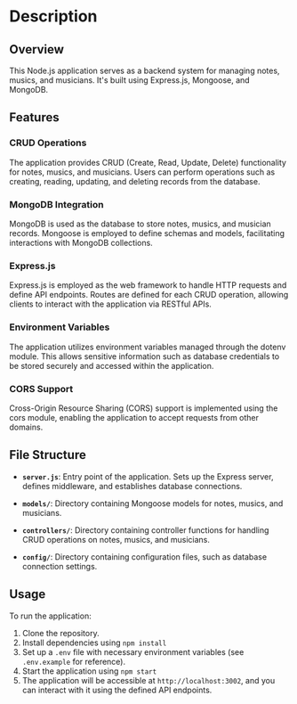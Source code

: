 # Description

## Overview

This Node.js application serves as a backend system for managing notes, musics, and musicians. It's built using Express.js, Mongoose, and MongoDB.

## Features

### CRUD Operations

The application provides CRUD (Create, Read, Update, Delete) functionality for notes, musics, and musicians. Users can perform operations such as creating, reading, updating, and deleting records from the database.

### MongoDB Integration

MongoDB is used as the database to store notes, musics, and musician records. Mongoose is employed to define schemas and models, facilitating interactions with MongoDB collections.

### Express.js

Express.js is employed as the web framework to handle HTTP requests and define API endpoints. Routes are defined for each CRUD operation, allowing clients to interact with the application via RESTful APIs.

### Environment Variables

The application utilizes environment variables managed through the dotenv module. This allows sensitive information such as database credentials to be stored securely and accessed within the application.

### CORS Support

Cross-Origin Resource Sharing (CORS) support is implemented using the cors module, enabling the application to accept requests from other domains.

## File Structure

- **`server.js`**: Entry point of the application. Sets up the Express server, defines middleware, and establishes database connections.

- **`models/`**: Directory containing Mongoose models for notes, musics, and musicians.

- **`controllers/`**: Directory containing controller functions for handling CRUD operations on notes, musics, and musicians.

- **`config/`**: Directory containing configuration files, such as database connection settings.

## Usage

To run the application:

1. Clone the repository.
2. Install dependencies using `npm install`
3. Set up a `.env` file with necessary environment variables (see `.env.example` for reference).
4. Start the application using `npm start`
5. The application will be accessible at `http://localhost:3002`, and you can interact with it using the defined API endpoints.

